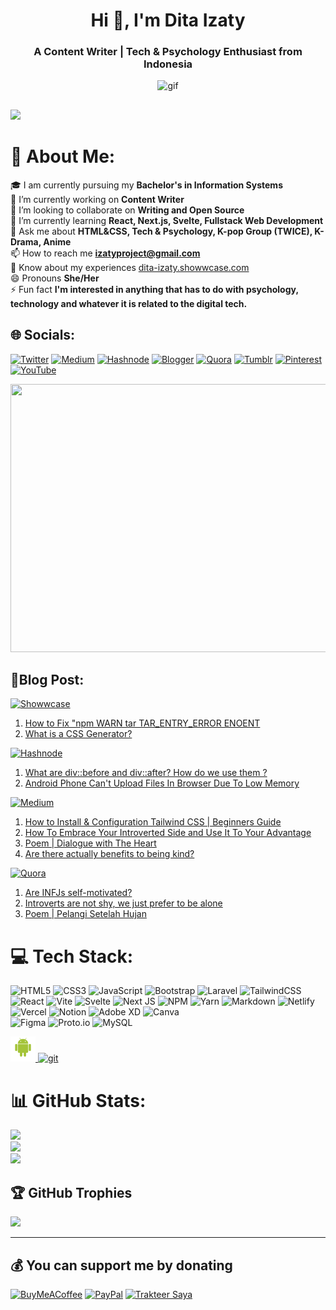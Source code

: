 <!---
dita-izaty/dita-izaty is a ✨ special ✨ repository because its `README.md` (this file) appears on your GitHub profile.
You can click the Preview link to take a look at your changes.
--->

<h1 align="center">Hi 👋, I'm Dita Izaty </h1>

<h3 align="center">A Content Writer | Tech & Psychology Enthusiast from Indonesia</h3>

<p align="center">
  <img src="https://media.giphy.com/media/RkX2zcpO79EAf82ESl/giphy.gif" alt="gif" width="200" height="200"/>
</p>

##

[![](https://visitcount.itsvg.in/api?id=dita-izaty&icon=0&color=5)](https://visitcount.itsvg.in)


# 💫 About Me:
🎓 I am currently pursuing my **Bachelor's in Information Systems**<br>
🔭 I’m currently working on **Content Writer**<br>
👯 I’m looking to collaborate on **Writing and Open Source**<br>
🌱 I’m currently learning **React, Next.js, Svelte, Fullstack Web Development**<br>
💬 Ask me about **HTML&CSS, Tech & Psychology, K-pop Group (TWICE), K-Drama, Anime**<br>
📫 How to reach me **izatyproject@gmail.com**<br>
📄 Know about my experiences [dita-izaty.showwcase.com](dita-izaty.showwcase.com)<br>
😄 Pronouns **She/Her**<br>
⚡ Fun fact **I'm interested in anything that has to do with psychology, technology and whatever it is related to the digital tech.**


## 🌐 Socials:
[![Twitter](https://img.shields.io/badge/Twitter-%231DA1F2.svg?logo=Twitter&logoColor=white)](https://twitter.com/ditaizaty)
[![Medium](https://img.shields.io/badge/Medium-12100E?logo=medium&logoColor=white)](https://medium.com/@izatydita) 
[![Hashnode](https://img.shields.io/badge/Hashnode-2962FF?logo=hashnode&logoColor=white)](https://dir-blogs.hashnode.dev/)
[![Blogger](https://img.shields.io/badge/Blogger-F57C00.svg?logo=Blogger&logoColor=white)](https://dir-blogs.blogspot.com/)
[![Quora](https://img.shields.io/badge/Quora-F52936.svg?logo=Quora&logoColor=white)](https://quora.com/profile/Dita-Izaty)
[![Tumblr](https://img.shields.io/badge/Tumblr-001832.svg?logo=Tumblr&logoColor=white)](https://www.tumblr.com/blog/dita-izaty)
[![Pinterest](https://img.shields.io/badge/Pinterest-%23E60023.svg?logo=Pinterest&logoColor=white)](https://pinterest.com/dir_archives)
[![YouTube](https://img.shields.io/badge/YouTube-%23FF0000.svg?logo=YouTube&logoColor=white)](https://youtube.com/c/uc6znfr1x69jxvrhqj7oilbw) 

<p align="center">
  <img src="https://profile-assets.showwcase.com/36284/1660556490091-4f70f5466aba0a28cce02faadd86d272da6bef80_s2_n2.png" width="1098" height="429"/>
</p>

## 📝Blog Post:
[![Showwcase](https://img.shields.io/badge/Showwcase-%171718.svg?logo=Showwcase&logoColor=white)](dita-izaty.showwcase.com)
1. [How to Fix "npm WARN tar TAR_ENTRY_ERROR ENOENT](https://www.showwcase.com/show/17573/how-to-fix-npm-warn-tar-tarentryerror-enoent-no-such-file-directory)
1. [What is a CSS Generator?](https://www.showwcase.com/thread/50124)

[![Hashnode](https://img.shields.io/badge/Hashnode-2962FF?logo=hashnode&logoColor=white)](https://dir-blogs.hashnode.dev/)
1. [What are div::before and div::after? How do we use them ?](https://dir-blogs.hashnode.dev/what-are-divbefore-and-divafter-how-do-we-use-them)
1. [Android Phone Can't Upload Files In Browser Due To Low Memory](https://dir-blogs.hashnode.dev/android-phone-cant-upload-files-in-browser-due-to-low-memory)

[![Medium](https://img.shields.io/badge/Medium-12100E?logo=medium&logoColor=white)](https://medium.com/@izatydita)
1. [How to Install & Configuration Tailwind CSS | Beginners Guide](https://blog.devgenius.io/how-to-install-configuration-tailwind-css-beginners-guide-82aa2d87c3da)
1. [How To Embrace Your Introverted Side and Use It To Your Advantage](https://medium.com/@izatydita/how-to-embrace-your-introverted-side-and-use-it-to-your-advantage-ef778e8c449b)
1. [Poem | Dialogue with The Heart](https://medium.com/@izatydita/dialogue-with-the-heart-20fa9604ca1d)
1. [Are there actually benefits to being kind?](https://medium.com/@izatydita/are-there-actually-benefits-to-being-kind-7a0d30fd12c8)

[![Quora](https://img.shields.io/badge/Quora-F52936.svg?logo=Quora&logoColor=white)](https://quora.com/profile/Dita-Izaty)
1. [Are INFJs self-motivated?](https://qr.ae/pvWFqj)
1. [Introverts are not shy, we just prefer to be alone](https://qr.ae/pveQHF)
1. [Poem | Pelangi Setelah Hujan](https://qr.ae/pvZQKR)


# 💻 Tech Stack:
![HTML5](https://img.shields.io/badge/html5-%23E34F26.svg?style=for-the-badge&logo=html5&logoColor=white) ![CSS3](https://img.shields.io/badge/css3-%231572B6.svg?style=for-the-badge&logo=css3&logoColor=white)
![JavaScript](https://img.shields.io/badge/javascript-%23323330.svg?style=for-the-badge&logo=javascript&logoColor=%23F7DF1E) 
![Bootstrap](https://img.shields.io/badge/bootstrap-%23563D7C.svg?style=for-the-badge&logo=bootstrap&logoColor=white) 
![Laravel](https://img.shields.io/badge/laravel-%23FF2D20.svg?style=for-the-badge&logo=laravel&logoColor=white) 
![TailwindCSS](https://img.shields.io/badge/tailwindcss-%2338B2AC.svg?style=for-the-badge&logo=tailwind-css&logoColor=white) 
![React](https://img.shields.io/badge/react-%2320232a.svg?style=for-the-badge&logo=react&logoColor=%2361DAFB)
![Vite](https://img.shields.io/badge/vite-%23646CFF.svg?style=for-the-badge&logo=vite&logoColor=white)
![Svelte](https://img.shields.io/badge/svelte-%23f1413d.svg?style=for-the-badge&logo=svelte&logoColor=white) 
![Next JS](https://img.shields.io/badge/Next-black?style=for-the-badge&logo=next.js&logoColor=white) 
![NPM](https://img.shields.io/badge/NPM-%23000000.svg?style=for-the-badge&logo=npm&logoColor=white) 
![Yarn](https://img.shields.io/badge/yarn-%232C8EBB.svg?style=for-the-badge&logo=yarn&logoColor=white)
![Markdown](https://img.shields.io/badge/markdown-%23000000.svg?style=for-the-badge&logo=markdown&logoColor=white)
![Netlify](https://img.shields.io/badge/netlify-%23000000.svg?style=for-the-badge&logo=netlify&logoColor=#00C7B7) 
![Vercel](https://img.shields.io/badge/vercel-%23000000.svg?style=for-the-badge&logo=vercel&logoColor=white) 
![Notion](https://img.shields.io/badge/Notion-%23000000.svg?style=for-the-badge&logo=notion&logoColor=white)
![Adobe XD](https://img.shields.io/badge/Adobe%20XD-470137?style=for-the-badge&logo=Adobe%20XD&logoColor=#FF61F6) 
![Canva](https://img.shields.io/badge/Canva-%2300C4CC.svg?style=for-the-badge&logo=Canva&logoColor=white) 	
![Figma](https://img.shields.io/badge/figma-%23F24E1E.svg?style=for-the-badge&logo=figma&logoColor=white) 
![Proto.io](https://img.shields.io/badge/Proto.io-161637?style=for-the-badge&logo=proto.io&logoColor=00e5ff)
![MySQL](https://img.shields.io/badge/mysql-%2300f.svg?style=for-the-badge&logo=mysql&logoColor=white) 

<p align="left"> <a href="https://developer.android.com" target="_blank" rel="noreferrer"> <img src="https://raw.githubusercontent.com/devicons/devicon/master/icons/android/android-original-wordmark.svg" alt="android" width="40" height="40"/> </a>
<a href="https://git-scm.com/" target="_blank" rel="noreferrer"> <img src="https://www.vectorlogo.zone/logos/git-scm/git-scm-icon.svg" alt="git" width="40" height="40"/> </a>


# 📊 GitHub Stats:
![](https://github-readme-stats.vercel.app/api?username=dita-izaty&theme=vue-dark&hide_border=false&include_all_commits=false&count_private=false)<br/>
![](https://github-readme-streak-stats.herokuapp.com/?user=dita-izaty&theme=vue-dark&hide_border=false)<br/>
![](https://github-readme-stats.vercel.app/api/top-langs/?username=dita-izaty&theme=vue-dark&hide_border=false&include_all_commits=false&count_private=false&layout=compact)

## 🏆 GitHub Trophies
![](https://github-profile-trophy.vercel.app/?username=dita-izaty&theme=radical&no-frame=false&no-bg=true&margin-w=4)

---

## 💰 You can support me by donating
[![BuyMeACoffee](https://img.shields.io/badge/Buy%20Me%20a%20Coffee-ffdd00?style=for-the-badge&logo=buy-me-a-coffee&logoColor=black)](https://buymeacoffee.com/ditaizaty) 
[![PayPal](https://img.shields.io/badge/PayPal-00457C?style=for-the-badge&logo=paypal&logoColor=white)](https://paypal.me/izatydita) 
<a href="https://trakteer.id/ditaizaty/tip" target="_blank"><img id="wse-buttons-preview" src="https://cdn.trakteer.id/images/embed/trbtn-red-5.png" height="29" style="border: 0px; height: 29px;" alt="Trakteer Saya"></a>

